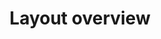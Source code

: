 ---
sidebar_label: Overview
title: Layout overview
description: dhtmlxLayout is a great tool for creating a user-friendly website with intuitive structure. The widget lets you combine diverse DHTMLX components and place various types of content on a page.
---